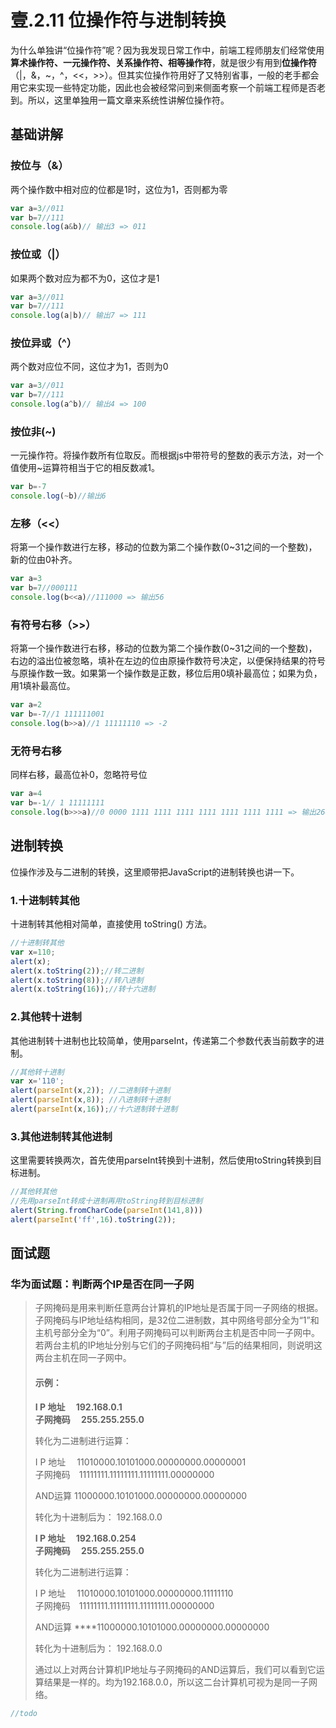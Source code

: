 # 壹.2.11 位操作符与进制转换

为什么单独讲“位操作符”呢？因为我发现日常工作中，前端工程师朋友们经常使用**算术操作符、一元操作符、关系操作符、相等操作符**，就是很少有用到**位操作符**（\|，&，~，^，&lt;&lt;，&gt;&gt;）。但其实位操作符用好了又特别省事，一般的老手都会用它来实现一些特定功能，因此也会被经常问到来侧面考察一个前端工程师是否老到。所以，这里单独用一篇文章来系统性讲解位操作符。

## 基础讲解

### 按位与（&）

两个操作数中相对应的位都是1时，这位为1，否则都为零

```javascript
var a=3//011
var b=7//111
console.log(a&b)// 输出3 => 011
```

### 按位或（\|）

如果两个数对应为都不为0，这位才是1

```javascript
var a=3//011
var b=7//111
console.log(a|b)// 输出7 => 111
```

### 按位异或（^）

两个数对应位不同，这位才为1，否则为0

```javascript
var a=3//011
var b=7//111
console.log(a^b)// 输出4 => 100
```

### 按位非\(~\)

一元操作符。将操作数所有位取反。而根据js中带符号的整数的表示方法，对一个值使用~运算符相当于它的相反数减1。

```javascript
var b=-7
console.log(~b)//输出6
```

### 左移（&lt;&lt;）

将第一个操作数进行左移，移动的位数为第二个操作数\(0~31之间的一个整数\)，新的位由0补齐。

```javascript
var a=3
var b=7//000111
console.log(b<<a)//111000 => 输出56
```

### 有符号右移（&gt;&gt;）

将第一个操作数进行右移，移动的位数为第二个操作数\(0~31之间的一个整数\)，右边的溢出位被忽略，填补在左边的位由原操作数符号决定，以便保持结果的符号与原操作数一致。如果第一个操作数是正数，移位后用0填补最高位；如果为负，用1填补最高位。

```javascript
var a=2
var b=-7//1 111111001  
console.log(b>>a)//1 11111110 => -2  
```

### 无符号右移

同样右移，最高位补0，忽略符号位

```javascript
var a=4
var b=-1// 1 11111111
console.log(b>>>a)//0 0000 1111 1111 1111 1111 1111 1111 1111 => 输出268435455
```

## 进制转换

位操作涉及与二进制的转换，这里顺带把JavaScript的进制转换也讲一下。

### **1.十进制转其他**

十进制转其他相对简单，直接使用 toString\(\) 方法。

```javascript
//十进制转其他  
var x=110;  
alert(x);  
alert(x.toString(2));//转二进制
alert(x.toString(8));//转八进制
alert(x.toString(16));//转十六进制
```

### **2.其他转十进制**

其他进制转十进制也比较简单，使用parseInt，传递第二个参数代表当前数字的进制。

```javascript
//其他转十进制  
var x='110';  
alert(parseInt(x,2)); //二进制转十进制
alert(parseInt(x,8)); //八进制转十进制
alert(parseInt(x,16));//十六进制转十进制
```

### **3.其他进制转其他进制**

这里需要转换两次，首先使用parseInt转换到十进制，然后使用toString转换到目标进制。

```javascript
//其他转其他  
//先用parseInt转成十进制再用toString转到目标进制  
alert(String.fromCharCode(parseInt(141,8)))  
alert(parseInt('ff',16).toString(2));   
```

## 面试题

### 华为面试题：判断两个IP是否在同一子网

> 子网掩码是用来判断任意两台计算机的IP地址是否属于同一子网络的根据。  
> 子网掩码与IP地址结构相同，是32位二进制数，其中网络号部分全为“1”和主机号部分全为“0”。利用子网掩码可以判断两台主机是否中同一子网中。若两台主机的IP地址分别与它们的子网掩码相“与”后的结果相同，则说明这两台主机在同一子网中。
>
> #### 示例：
>
> **I P 地址　 192.168.0.1  
> 子网掩码　 255.255.255.0**
>
> 转化为二进制进行运算：
>
> I P 地址　  11010000.10101000.00000000.00000001  
> 子网掩码　11111111.11111111.11111111.00000000
>
> AND运算    11000000.10101000.00000000.00000000
>
> 转化为十进制后为： 192.168.0.0
>
> **I P 地址　 192.168.0.254  
> 子网掩码　 255.255.255.0**
>
> 转化为二进制进行运算：
>
> I P 地址　  11010000.10101000.00000000.11111110  
> 子网掩码　11111111.11111111.11111111.00000000
>
> AND运算    ****11000000.10101000.00000000.00000000
>
> 转化为十进制后为： 192.168.0.0
>
> 通过以上对两台计算机IP地址与子网掩码的AND运算后，我们可以看到它运算结果是一样的。均为192.168.0.0，所以这二台计算机可视为是同一子网络。

```javascript
//todo
```

